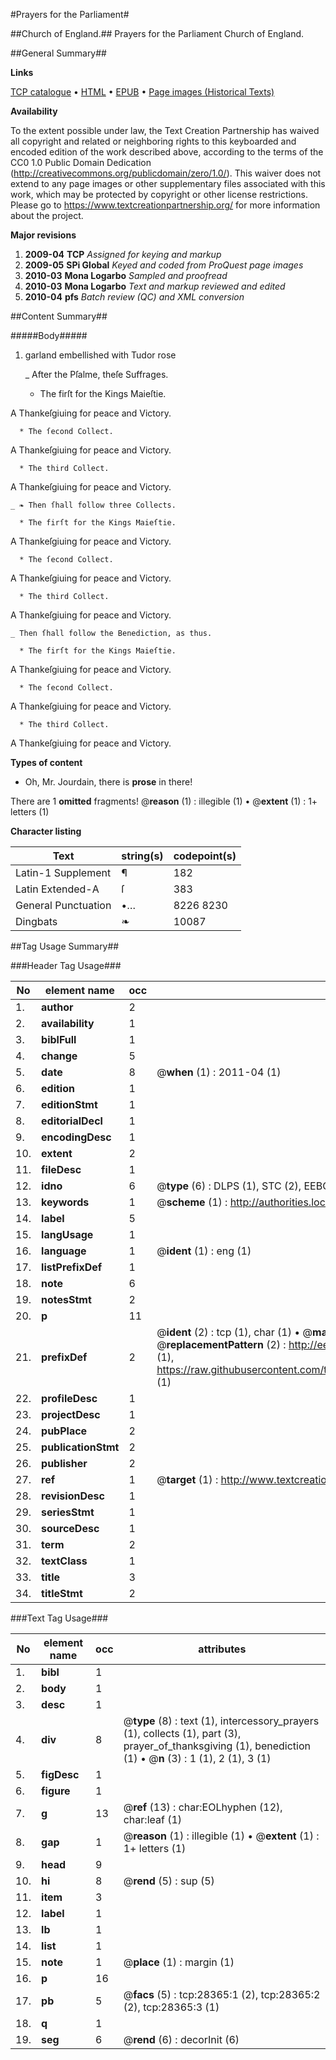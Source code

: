 #Prayers for the Parliament#

##Church of England.##
Prayers for the Parliament
Church of England.

##General Summary##

**Links**

[TCP catalogue](http://www.ota.ox.ac.uk/tcp/)  • 
[HTML](http://tei.it.ox.ac.uk/tcp/Texts-HTML/free/A21/A21439.html)  • 
[EPUB](http://tei.it.ox.ac.uk/tcp/Texts-EPUB/free/A21/A21439.epub) • 
[Page images (Historical Texts)](https://historicaltexts.jisc.ac.uk/eebo-33143297e)

**Availability**

To the extent possible under law, the Text Creation Partnership has waived all copyright and related or neighboring rights to this keyboarded and encoded edition of the work described above, according to the terms of the CC0 1.0 Public Domain Dedication (http://creativecommons.org/publicdomain/zero/1.0/). This waiver does not extend to any page images or other supplementary files associated with this work, which may be protected by copyright or other license restrictions. Please go to https://www.textcreationpartnership.org/ for more information about the project.

**Major revisions**

1. __2009-04__ __TCP__ *Assigned for keying and markup*
1. __2009-05__ __SPi Global__ *Keyed and coded from ProQuest page images*
1. __2010-03__ __Mona Logarbo__ *Sampled and proofread*
1. __2010-03__ __Mona Logarbo__ *Text and markup reviewed and edited*
1. __2010-04__ __pfs__ *Batch review (QC) and XML conversion*

##Content Summary##

#####Body#####

1. garland embellished with Tudor rose

    _ After the Pſalme, theſe Suffrages.

      * The firſt for the Kings Maieſtie.

A Thankeſgiuing for peace and Victory.

      * The ſecond Collect.

A Thankeſgiuing for peace and Victory.

      * The third Collect.

A Thankeſgiuing for peace and Victory.

    _ ❧ Then ſhall follow three Collects.

      * The firſt for the Kings Maieſtie.

A Thankeſgiuing for peace and Victory.

      * The ſecond Collect.

A Thankeſgiuing for peace and Victory.

      * The third Collect.

A Thankeſgiuing for peace and Victory.

    _ Then ſhall follow the Benediction, as thus.

      * The firſt for the Kings Maieſtie.

A Thankeſgiuing for peace and Victory.

      * The ſecond Collect.

A Thankeſgiuing for peace and Victory.

      * The third Collect.

A Thankeſgiuing for peace and Victory.

**Types of content**

  * Oh, Mr. Jourdain, there is **prose** in there!

There are 1 **omitted** fragments! 
 @__reason__ (1) : illegible (1)  •  @__extent__ (1) : 1+ letters (1)

**Character listing**


|Text|string(s)|codepoint(s)|
|---|---|---|
|Latin-1 Supplement|¶|182|
|Latin Extended-A|ſ|383|
|General Punctuation|•…|8226 8230|
|Dingbats|❧|10087|

##Tag Usage Summary##

###Header Tag Usage###

|No|element name|occ|attributes|
|---|---|---|---|
|1.|__author__|2||
|2.|__availability__|1||
|3.|__biblFull__|1||
|4.|__change__|5||
|5.|__date__|8| @__when__ (1) : 2011-04 (1)|
|6.|__edition__|1||
|7.|__editionStmt__|1||
|8.|__editorialDecl__|1||
|9.|__encodingDesc__|1||
|10.|__extent__|2||
|11.|__fileDesc__|1||
|12.|__idno__|6| @__type__ (6) : DLPS (1), STC (2), EEBO-CITATION (1), OCLC (1), VID (1)|
|13.|__keywords__|1| @__scheme__ (1) : http://authorities.loc.gov/ (1)|
|14.|__label__|5||
|15.|__langUsage__|1||
|16.|__language__|1| @__ident__ (1) : eng (1)|
|17.|__listPrefixDef__|1||
|18.|__note__|6||
|19.|__notesStmt__|2||
|20.|__p__|11||
|21.|__prefixDef__|2| @__ident__ (2) : tcp (1), char (1)  •  @__matchPattern__ (2) : ([0-9\-]+):([0-9IVX]+) (1), (.+) (1)  •  @__replacementPattern__ (2) : http://eebo.chadwyck.com/downloadtiff?vid=$1&page=$2 (1), https://raw.githubusercontent.com/textcreationpartnership/Texts/master/tcpchars.xml#$1 (1)|
|22.|__profileDesc__|1||
|23.|__projectDesc__|1||
|24.|__pubPlace__|2||
|25.|__publicationStmt__|2||
|26.|__publisher__|2||
|27.|__ref__|1| @__target__ (1) : http://www.textcreationpartnership.org/docs/. (1)|
|28.|__revisionDesc__|1||
|29.|__seriesStmt__|1||
|30.|__sourceDesc__|1||
|31.|__term__|2||
|32.|__textClass__|1||
|33.|__title__|3||
|34.|__titleStmt__|2||


###Text Tag Usage###

|No|element name|occ|attributes|
|---|---|---|---|
|1.|__bibl__|1||
|2.|__body__|1||
|3.|__desc__|1||
|4.|__div__|8| @__type__ (8) : text (1), intercessory_prayers (1), collects (1), part (3), prayer_of_thanksgiving (1), benediction (1)  •  @__n__ (3) : 1 (1), 2 (1), 3 (1)|
|5.|__figDesc__|1||
|6.|__figure__|1||
|7.|__g__|13| @__ref__ (13) : char:EOLhyphen (12), char:leaf (1)|
|8.|__gap__|1| @__reason__ (1) : illegible (1)  •  @__extent__ (1) : 1+ letters (1)|
|9.|__head__|9||
|10.|__hi__|8| @__rend__ (5) : sup (5)|
|11.|__item__|3||
|12.|__label__|1||
|13.|__lb__|1||
|14.|__list__|1||
|15.|__note__|1| @__place__ (1) : margin (1)|
|16.|__p__|16||
|17.|__pb__|5| @__facs__ (5) : tcp:28365:1 (2), tcp:28365:2 (2), tcp:28365:3 (1)|
|18.|__q__|1||
|19.|__seg__|6| @__rend__ (6) : decorInit (6)|
